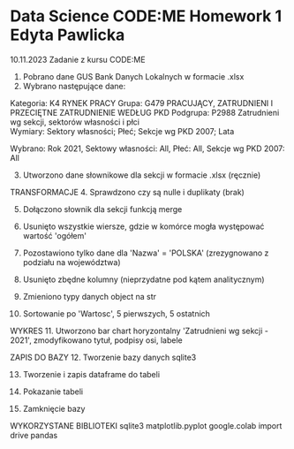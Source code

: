 # Data Science CODE:ME Homework 1 Edyta Pawlicka
10.11.2023 Zadanie z kursu CODE:ME

1. Pobrano dane GUS Bank Danych Lokalnych w formacie .xlsx
2. Wybrano następujące dane: 

Kategoria:	K4	RYNEK PRACY 
Grupa:	G479	PRACUJĄCY, ZATRUDNIENI I PRZECIĘTNE ZATRUDNIENIE WEDŁUG PKD
Podgrupa:	P2988	Zatrudnieni wg sekcji, sektorów własności i płci   
Wymiary: Sektory własności; Płeć; Sekcje wg PKD 2007; Lata

Wybrano: Rok 2021, Sektowy własności: All, Płeć: All, Sekcje wg PKD 2007: All

3. Utworzono dane słownikowe dla sekcji w formacie .xlsx (ręcznie)

TRANSFORMACJE
4. Sprawdzono czy są nulle i duplikaty (brak)

5. Dołączono słownik dla sekcji funkcją merge
   
7. Usunięto wszystkie wiersze, gdzie w komórce mogła występować wartość 'ogółem'
   
9. Pozostawiono tylko dane dla 'Nazwa' = 'POLSKA' (zrezygnowano z podziału na województwa)
    
11. Usunięto zbędne kolumny (nieprzydatne pod kątem analitycznym)
    
13. Zmieniono typy danych object na str
    
15. Sortowanie po 'Wartosc', 5 pierwszych, 5 ostatnich

WYKRES
11. Utworzono bar chart horyzontalny 'Zatrudnieni wg sekcji - 2021', zmodyfikowano tytuł, podpisy osi, labele

ZAPIS DO BAZY
12. Tworzenie bazy danych sqlite3

13. Tworzenie i zapis dataframe do tabeli
  
15. Pokazanie tabeli
    
17. Zamknięcie bazy

WYKORZYSTANE BIBLIOTEKI
sqlite3
matplotlib.pyplot
google.colab import drive
pandas
